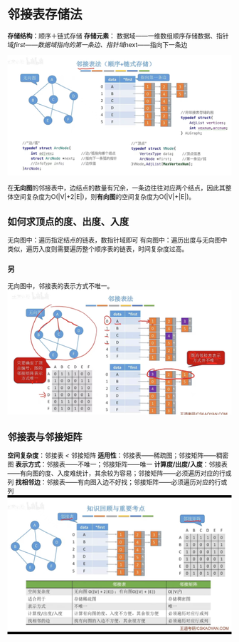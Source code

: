 


# 邻接表存储法
**存储结构**：顺序＋链式存储
**存储元素**： 数据域——一维数组顺序存储数据、指针域*first——数据域指向的第一条边、指针域*next——指向下一条边

![输入图片说明](/imgs/2025-07-04/JXwR3HJo9te6WnzF.jpeg)

在**无向图**的邻接表中，边结点的数量有冗余，一条边往往对应两个结点，因此其整体空间复杂度为O(|V|+2|E|)，则**有向图**的空间复杂度为O(|V|+|E|)。

## 如何求顶点的度、出度、入度
无向图中：遍历指定结点的链表，数指针域即可
有向图中：遍历出度与无向图中类似，遍历入度则需要遍历整个顺序表的链表，时间复杂度过高。

### 另
无向图中，邻接表的表示方式不唯一。
![输入图片说明](/imgs/2025-07-04/vIA1Tpu983YsL1TC.jpeg)


## 邻接表与邻接矩阵
**空间复杂度**：邻接表 _<_ 邻接矩阵
**适用性**：邻接表——稀疏图；邻接矩阵——稠密图
**表示方式**：邻接表——不唯一；邻接矩阵——唯一
**计算度/出度/入度**：邻接表——有向图的度、入度难统计，其余较为容易；邻接矩阵——必须遍历对应的行或列
**找相邻边**：邻接表——有向图入边不好找；邻接矩阵——必须遍历对应的行或列
![输入图片说明](/imgs/2025-07-04/6opJVAtkZQDoTtaf.jpeg)
<!--stackedit_data:
eyJoaXN0b3J5IjpbMTE0NTE5MzIwNiwtMzc5MDM4NDYsLTY3NT
AyODQ5MCwxNTEwOTEyMTc2LDIwNDAyOTc2MjJdfQ==
-->